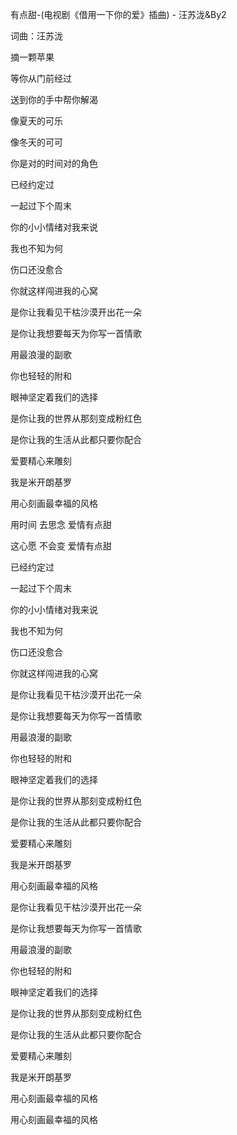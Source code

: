 有点甜-(电视剧《借用一下你的爱》插曲) - 汪苏泷&By2

词曲：汪苏泷

摘一颗苹果

等你从门前经过

送到你的手中帮你解渴

像夏天的可乐

像冬天的可可

你是对的时间对的角色

已经约定过

一起过下个周末

你的小小情绪对我来说

我也不知为何

伤口还没愈合

你就这样闯进我的心窝

是你让我看见干枯沙漠开出花一朵

是你让我想要每天为你写一首情歌

用最浪漫的副歌

你也轻轻的附和

眼神坚定着我们的选择

是你让我的世界从那刻变成粉红色

是你让我的生活从此都只要你配合

爱要精心来雕刻

我是米开朗基罗

用心刻画最幸福的风格

用时间 去思念 爱情有点甜

这心愿 不会变 爱情有点甜

已经约定过

一起过下个周末

你的小小情绪对我来说

我也不知为何

伤口还没愈合

你就这样闯进我的心窝

是你让我看见干枯沙漠开出花一朵

是你让我想要每天为你写一首情歌

用最浪漫的副歌

你也轻轻的附和

眼神坚定着我们的选择

是你让我的世界从那刻变成粉红色

是你让我的生活从此都只要你配合

爱要精心来雕刻

我是米开朗基罗

用心刻画最幸福的风格

是你让我看见干枯沙漠开出花一朵

是你让我想要每天为你写一首情歌

用最浪漫的副歌

你也轻轻的附和

眼神坚定着我们的选择

是你让我的世界从那刻变成粉红色

是你让我的生活从此都只要你配合

爱要精心来雕刻

我是米开朗基罗

用心刻画最幸福的风格

用心刻画最幸福的风格